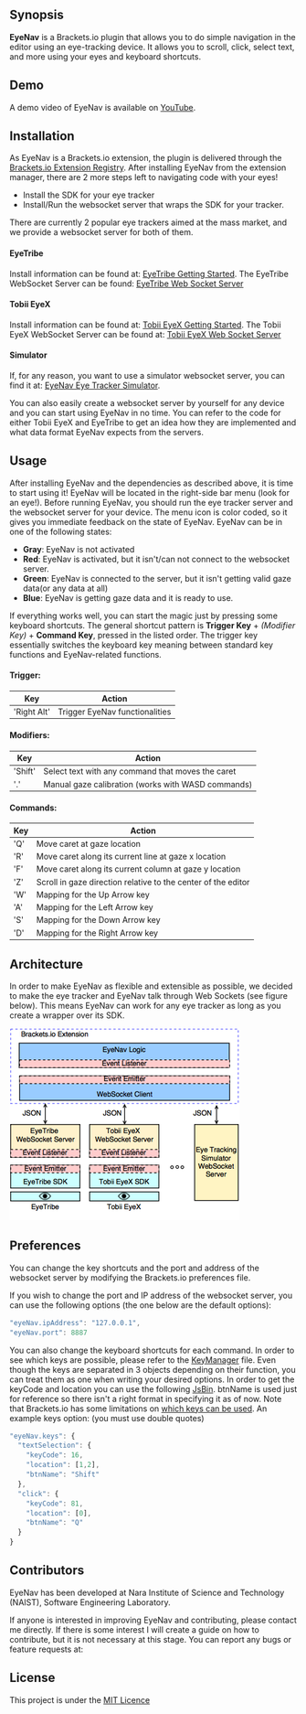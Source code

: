 ## Synopsis

**EyeNav** is a Brackets.io plugin that allows you to do simple navigation in the editor using an eye-tracking device. It allows you to scroll, click, select text, and more using your eyes and keyboard shortcuts.

## Demo

A demo video of EyeNav is available on [YouTube](www.youtube.com).

## Installation

As EyeNav is a Brackets.io extension, the plugin is delivered through the [Brackets.io Extension Registry](https://brackets-registry.aboutweb.com/). 
After installing EyeNav from the extension manager, there are 2 more steps left to navigating code with your eyes!

* Install the SDK for your eye tracker
* Install/Run the websocket server that wraps the SDK for your tracker.

There are currently 2 popular eye trackers aimed at the mass market, and we provide a websocket server for both of them.

#### EyeTribe 
Install information can be found at: [EyeTribe Getting Started](http://dev.theeyetribe.com/start/). 
The EyeTribe WebSocket Server can be found: [EyeTribe Web Socket Server](https://github.com/sradevski/EyeTribe-Web-Socket-Server)

#### Tobii EyeX
Install information can be found at: [Tobii EyeX Getting Started](http://developer.tobii.com/eyex-setup/). 
The Tobii EyeX WebSocket Server can be found at: [Tobii EyeX Web Socket Server](https://github.com/sradevski/Tobii-EyeX-Web-Socket-Server)

#### Simulator
If, for any reason, you want to use a simulator websocket server, you can find it at: [EyeNav Eye Tracker Simulator](https://github.com/sradevski/EyeNav-WebSocket-EyeTracker-Simulator).

You can also easily create a websocket server by yourself for any device and you can start using EyeNav in no time. You can refer to the code for either Tobii EyeX and EyeTribe to get an idea how they are implemented and what data format EyeNav expects from the servers.

## Usage

After installing EyeNav and the dependencies as described above, it is time to start using it! EyeNav will be located in the right-side bar menu (look for an eye!). Before running EyeNav, you should run the eye tracker server and the websocket server for your device. The menu icon is color coded, so it gives you immediate feedback on the state of EyeNav. EyeNav can be in one of the following states:

* **Gray**: EyeNav is not activated
* **Red**: EyeNav is activated, but it isn't/can not connect to the websocket server.
* **Green**: EyeNav is connected to the server, but it isn't getting valid gaze data(or any data at all)
* **Blue**: EyeNav is getting gaze data and it is ready to use.

If everything works well, you can start the magic just by pressing some keyboard shortcuts. The general shortcut pattern is **Trigger Key** + *(Modifier Key)* + **Command Key**, pressed in the listed order. The trigger key essentially switches the keyboard key meaning between standard key functions and EyeNav-related functions.

#### Trigger:

Key | Action
--- | ------
'Right Alt' | Trigger EyeNav functionalities

#### Modifiers:

Key | Action
--- | ------
'Shift' | Select text with any command that moves the caret
'.' | Manual gaze calibration (works with WASD commands)

#### Commands:

Key | Action
--- | ------
'Q' | Move caret at gaze location
'R' | Move caret along its current line at gaze x location
'F' | Move caret along its current column at gaze y location
'Z' | Scroll in gaze direction relative to the center of the editor
'W' | Mapping for the Up Arrow key
'A' | Mapping for the Left Arrow key
'S' | Mapping for the Down Arrow key
'D' | Mapping for the Right Arrow key

## Architecture

In order to make EyeNav as flexible and extensible as possible, we decided to make the eye tracker and EyeNav talk through Web Sockets (see figure below). This means EyeNav can work for any eye tracker as long as you create a wrapper over its SDK.

![alt text](docs/EyeNav_Architecture.png)

## Preferences

You can change the key shortcuts and the port and address of the websocket server by modifying the Brackets.io preferences file. 

If you wish to change the port and IP address of the websocket server, you can use the following options (the one below are the default options):

```javascript
"eyeNav.ipAddress": "127.0.0.1",
"eyeNav.port": 8887
```

You can also change the keyboard shortcuts for each command. In order to see which keys are possible, please refer to the [KeyManager](src/keyManager.js) file. Even though the keys are separated in 3 objects depending on their function, you can treat them as one when writing your desired options. In order to get the keyCode and location you can use the following [JsBin](http://jsbin.com/gidigi/1). btnName is used just for reference so there isn't a right format in specifying it as of now. Note that Brackets.io has some limitations on [which keys can be used](https://github.com/adobe/brackets/wiki/User-Key-Bindings). An example keys option: (you must use double quotes)

```javascript
"eyeNav.keys": {
  "textSelection": {
    "keyCode": 16,
    "location": [1,2],
    "btnName": "Shift"
  },
  "click": {
    "keyCode": 81,
    "location": [0],
    "btnName": "Q"
  }
}
```

## Contributors

EyeNav has been developed at Nara Institute of Science and Technology (NAIST), Software Engineering Laboratory.

If anyone is interested in improving EyeNav and contributing, please contact me directly. If there is some interest I will create a guide on how to contribute, but it is not necessary at this stage. You can report any bugs or feature requests at: 

## License

This project is under the [MIT Licence](LICENSE)
